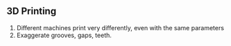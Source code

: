 ## 3D Printing

1. Different machines print very differently, even with the same parameters
2. Exaggerate grooves, gaps, teeth.